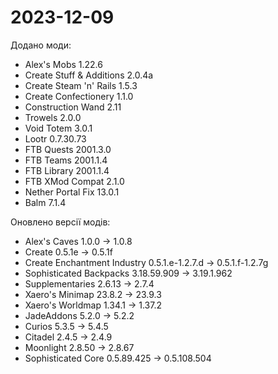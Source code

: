 # 2023-12-09

Додано моди:

- Alex's Mobs 1.22.6
- Create Stuff & Additions 2.0.4a
- Create Steam 'n' Rails 1.5.3
- Create Confectionery 1.1.0
- Construction Wand 2.11
- Trowels 2.0.0
- Void Totem 3.0.1
- Lootr 0.7.30.73
- FTB Quests 2001.3.0
- FTB Teams 2001.1.4
- FTB Library 2001.1.4
- FTB XMod Compat 2.1.0
- Nether Portal Fix 13.0.1
- Balm 7.1.4

Оновлено версії модів:

- Alex's Caves 1.0.0 -> 1.0.8
- Create 0.5.1e -> 0.5.1f
- Create Enchantment Industry 0.5.1.e-1.2.7.d -> 0.5.1.f-1.2.7g
- Sophisticated Backpacks 3.18.59.909 -> 3.19.1.962
- Supplementaries 2.6.13 -> 2.7.4
- Xaero's Minimap 23.8.2 -> 23.9.3
- Xaero's Worldmap 1.34.1 -> 1.37.2
- JadeAddons 5.2.0 -> 5.2.2
- Curios 5.3.5 -> 5.4.5
- Citadel 2.4.5 -> 2.4.9
- Moonlight 2.8.50 -> 2.8.67
- Sophisticated Core 0.5.89.425 -> 0.5.108.504
